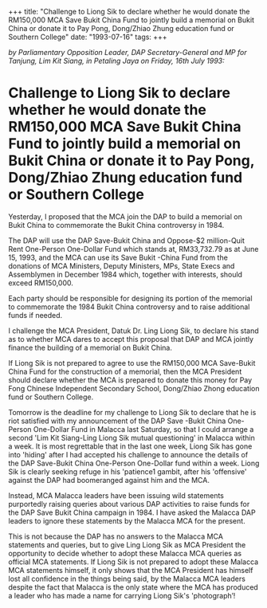 +++ 
title: "Challenge to Liong Sik to declare whether he would donate the RM150,000 MCA Save Bukit China Fund to jointly build a memorial on Bukit China or donate it to Pay Pong, Dong/Zhiao Zhung education fund or Southern College"
date: "1993-07-16"
tags:
+++

_by Parliamentary Opposition Leader, DAP Secretary-General and MP for Tanjung, Lim Kit Siang, in Petaling Jaya on Friday, 16th July 1993:_

# Challenge to Liong Sik to declare whether he would donate the RM150,000 MCA Save Bukit China Fund to jointly build a memorial on Bukit China or donate it to Pay Pong, Dong/Zhiao Zhung education fund or Southern College

Yesterday, I proposed that the MCA join the DAP to build a memorial on Bukit China to commemorate the Bukit China controversy in 1984.</u>

The DAP will use the DAP Save-Bukit China and Oppose-$2 million-Quit Rent One-Person One-Dollar Fund which stands at, RM33,732.79 as at June 15, 1993, and the MCA can use its Save Bukit -China Fund from the donations of MCA Ministers, Deputy Ministers, MPs, State Execs and Assemblymen in December 1984 which, together with interests, should exceed RM150,000.

Each party should be responsible for designing its portion of the memorial to commemorate the 1984 Bukit China controversy and to raise additional funds if needed.

I challenge the MCA President, Datuk Dr. Ling Liong Sik, to declare his stand as to whether MCA dares to accept this proposal that DAP and MCA jointly finance the building of a memorial on Bukit China.

If Liong Sik is not prepared to agree to use the RM150,000 MCA Save-Bukit China Fund for the construction of a memorial, then the MCA President should declare whether the MCA is prepared to donate this money for Pay Fong Chinese Independent Secondary School, Dong/Zhiao Zhong education fund or Southern College.

Tomorrow is the deadline for my challenge to Liong Sik to declare that he is riot satisfied with my announcement of the DAP Save -Bukit China One-Person One-Dollar Fund in Malacca last Saturday, so that I could arrange a second 'Lim Kit Siang-Ling Liong Sik mutual questioning' in Malacca within a week.
It is most regrettable that in the last one week, Liong Sik has gone into 'hiding' after I had accepted his challenge to announce the details of the DAP Save-Bukit China One-Person One-Dollar fund within a week. Liong Sik is clearly seeking refuge in his 'patience1 gambit, after his 'offensive' against the DAP had boomeranged against him and the MCA.

Instead, MCA Malacca leaders have been issuing wild statements purportedly raising queries about various DAP activities to raise funds for the DAP Save Bukit China campaign in 1984.
I have asked the Malacca DAP leaders to ignore these statements by the Malacca MCA for the present. 

This is not because the DAP has no answers to the Malacca MCA statements and queries, but to give Ling Liong Sik as MCA President the opportunity to decide whether to adopt these Malacca MCA queries as official MCA statements.
If Liong Sik is not prepared to adopt these Malacca MCA statements himself, it only shows that the MCA President has himself lost all confidence in the things being said, by the Malacca MCA leaders despite the fact that Malacca is the only state where the MCA has produced a leader who has made a name for carrying Liong Sik's 'photograph’!
 
